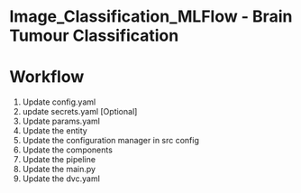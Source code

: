 # Image_Classification_MLFlow - Brain Tumour Classification


# Workflow
1. Update config.yaml
2. update secrets.yaml [Optional]
3. Update params.yaml
4. Update the entity
5. Update the configuration manager in src config
6. Update the components
7. Update the pipeline
8. Update the main.py
8. Update the dvc.yaml